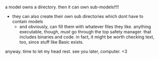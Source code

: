 a model owns a directory. then it can own sub-models!!!!
- they can also create their own sub directories which dont have to contain models
	- and obviously, can fill them with whatever files they like. anything executable, though, _must_ go through the top safety manager. that includes binaries and code. in fact, it might be worth checking text, too, since stuff like Basic exists.


anyway. time to let my head rest.
see you later, computer. <3
